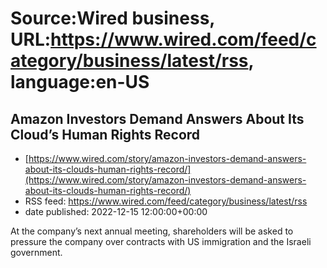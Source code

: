 # Source:Wired business, URL:https://www.wired.com/feed/category/business/latest/rss, language:en-US

## Amazon Investors Demand Answers About Its Cloud’s Human Rights Record
 - [https://www.wired.com/story/amazon-investors-demand-answers-about-its-clouds-human-rights-record/](https://www.wired.com/story/amazon-investors-demand-answers-about-its-clouds-human-rights-record/)
 - RSS feed: https://www.wired.com/feed/category/business/latest/rss
 - date published: 2022-12-15 12:00:00+00:00

At the company’s next annual meeting, shareholders will be asked to pressure the company over contracts with US immigration and the Israeli government.

